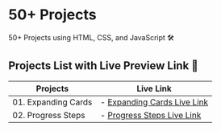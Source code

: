 # 50+ Projects
50+ Projects using HTML, CSS, and JavaScript 🛠️


## Projects List with Live Preview Link 🔗

| Projects            | Live Link                       |
| ------------------- | ------------------------------- |
| 01. Expanding Cards | - [Expanding Cards Live Link](https://card-expand.netlify.app/) |
| 02. Progress Steps  | - [Progress Steps Live Link](https://progresss-steps.netlify.app/) |
